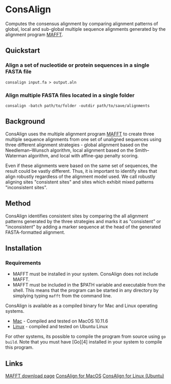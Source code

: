 # ConsAlign

Computes the consensus alignment by comparing alignment patterns
of global, local and sub-global multiple sequence alignments generated 
by the alignment program [MAFFT][1].

## Quickstart

### Align a set of nucleotide or protein sequences in a single FASTA file

    consalign input.fa > output.aln

### Align multiple FASTA files located in a single folder

    consalign -batch path/to/folder -outdir path/to/save/alignments

## Background

ConsAlign uses the multiple alignment program [MAFFT][1] to create three
multiple sequence alignments from one set of unaligned sequences using
three different alignment strategies - global alignment based on the
Needleman–Wunsch algorithm, local alignment based on the
Smith–Waterman algorithm, and local with affine-gap penalty scoring.

Even if these alignments were based on the same set of sequences, the
result could be vastly different. Thus, it is important to identify sites
that align robustly regardless of the alignment model used. We call
robustly aligning sites "consistent sites" and sites which exhibit mixed
patterns "inconsistent sites".

## Method

ConsAlign identifies consistent sites by comparing the all alignment patterns
generated by the three strategies and marks it as "consistent" or
"inconsistent" by adding a marker sequence at the head of the generated
FASTA-formatted
alignment.

## Installation

### Requirements

- MAFFT must be installed in your system. ConsAlign does not include MAFFT.
- MAFFT must be included in the $PATH variable and executable from the shell.
  This means that the program can be started in any directory by simplying
  typing `mafft` from the command line.

ConsAlign is available as a compiled binary for Mac and Linux operating
systems.

- [Mac][2] - Compiled and tested on MacOS 10.11.6
- [Linux][3] - compiled and tested on Ubuntu Linux

For other systems, its possible to compile the program from source
using `go build`. Note that you must have [Go][4] installed in your system
to compile this program.

## Links

[MAFFT download page][1]
[ConsAlign for MacOS][2]
[ConsAlign for Linux (Ubuntu)][3]

[1]: http://mafft.cbrc.jp/alignment/software/
[2]: /
[3]: /
